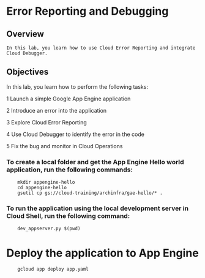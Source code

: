 # Error Reporting and Debugging

## Overview
    In this lab, you learn how to use Cloud Error Reporting and integrate Cloud Debugger.

## Objectives
In this lab, you learn how to perform the following tasks:

1 Launch a simple Google App Engine application

2 Introduce an error into the application

3 Explore Cloud Error Reporting

4 Use Cloud Debugger to identify the error in the code

5 Fix the bug and monitor in Cloud Operations


### To create a local folder and get the App Engine Hello world application, run the following commands:

        mkdir appengine-hello
        cd appengine-hello
        gsutil cp gs://cloud-training/archinfra/gae-hello/* .

### To run the application using the local development server in Cloud Shell, run the following command:

        dev_appserver.py $(pwd)

# Deploy the application to App Engine

        gcloud app deploy app.yaml